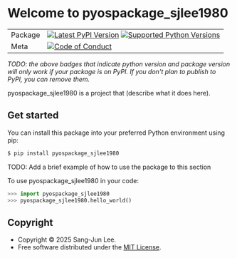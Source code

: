 # Welcome to pyospackage_sjlee1980

|        |        |
|--------|--------|
| Package | [![Latest PyPI Version](https://img.shields.io/pypi/v/pyospackage_sjlee1980.svg)](https://pypi.org/project/pyospackage_sjlee1980/) [![Supported Python Versions](https://img.shields.io/pypi/pyversions/pyospackage_sjlee1980.svg)](https://pypi.org/project/pyospackage_sjlee1980/)  |
| Meta   | [![Code of Conduct](https://img.shields.io/badge/Contributor%20Covenant-v2.0%20adopted-ff69b4.svg)](CODE_OF_CONDUCT.md) |

*TODO: the above badges that indicate python version and package version will only work if your package is on PyPI.
If you don't plan to publish to PyPI, you can remove them.*

pyospackage_sjlee1980 is a project that (describe what it does here).

## Get started

You can install this package into your preferred Python environment using pip:

```bash
$ pip install pyospackage_sjlee1980
```

TODO: Add a brief example of how to use the package to this section

To use pyospackage_sjlee1980 in your code:

```python
>>> import pyospackage_sjlee1980
>>> pyospackage_sjlee1980.hello_world()
```

## Copyright

- Copyright © 2025 Sang-Jun Lee.
- Free software distributed under the [MIT License](./LICENSE).
